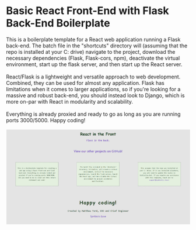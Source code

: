 <h1>Basic React Front-End with Flask Back-End Boilerplate</h1>
This is a boilerplate template for a React web application running a Flask back-end. The batch file in the "shortcuts" directory will (assuming that the repo is installed at your C: drive) navigate to the project, download the necessary dependencies (Flask, Flask-cors, npm), deactivate the virtual environment, start up the flask server, and then start up the React server.
<div>&nbsp</div>
React/Flask is a lightweight and versatile approach to web development. Combined, they can be used for almost any application. Flask has limitations when it comes to larger applications, so if you're looking for a massive and robust back-end, you should instead look to Django, which is more on-par with React in modularity and scalability. 
<div>&nbsp</div>
Everything is already proxied and ready to go as long as you are running ports 3000/5000. Happy coding!
<div>&nbsp</div>
<img src="./boilerplate-react-flask.png">
